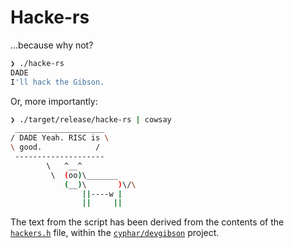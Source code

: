 # Hacke-rs

…because why not?

```sh
❯ ./hacke-rs
DADE
I'll hack the Gibson.
```

Or, more importantly:

```sh
❯ ./target/release/hacke-rs | cowsay 
 ____________________
/ DADE Yeah. RISC is \
\ good.            /
 --------------------
        \   ^__^
         \  (oo)\_______
            (__)\       )\/\
                ||----w |
                ||     ||
```

The text from the script has been derived from the contents of the
[`hackers.h`](https://github.com/cyphar/devgibson/blob/master/scripts/hackers.h)
file, within the
[`cyphar/devgibson`](https://github.com/cyphar/devgibson/blob/master/scripts/hackers.h)
project.
